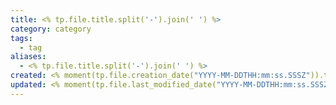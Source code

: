 ```yaml
---
title: <% tp.file.title.split('-').join(' ') %>
category: category
tags:
  - tag
aliases:
  - <% tp.file.title.split('-').join(' ') %>
created: <% moment(tp.file.creation_date("YYYY-MM-DDTHH:mm:ss.SSSZ")).toISOString() %>
updated: <% moment(tp.file.last_modified_date("YYYY-MM-DDTHH:mm:ss.SSSZ")).toISOString() %>
---
```


